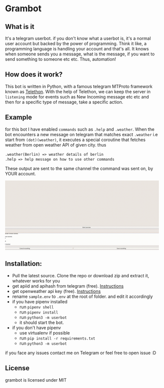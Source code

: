 # Grambot

## What is it
It's a telegram userbot. if you don't know what a userbot is, it's a normal user account but backed by the power of programming. Think it like, a programming language is handling your account and that's all. It knows when someone sends you a message, what is the message, if you want to send something to someone etc etc. Thus, automation!

## How does it work?
This bot is written in Python, with a famous telegram MTProto framework known as [Telethon](https://github.com/LonamiWebs/Telethon). With the help of Telethon, we can keep the server in `listening` mode for events such as New Incoming message etc etc and then for a specific type of message, take a specific action.

## Example
for this bot I have enabled `commands` such as `.help` and `.weather`.
When the bot encounters a new message on telegram that matches exact `.weather` i.e start from `(dot)(weather)`, it executes a special coroutine that fetches weather from open weather API of given city. thus
```
.weather(Berlin) => weather details of berlin
.help => help message on how to use other commands
```
These output are sent to the same channel the command was sent on, by YOUR account. 

![example](./demo.gif)


## Installation:
 - Pull the latest source. Clone the repo or download zip and extract it, whatever works for you
 - get apiid and apihash from telegram (free). [Instructions](https://core.telegram.org/api/obtaining_api_id)
 - get openweather api key (free). [Instructions](https://openweathermap.org/appid)
 - rename `sample.env` to `.env` at the root of folder. and edit it accordingly
 - if you have pipenv installed
   - run `pipenv shell`
   - run `pipenv install`
   - run `python3 -m userbot`
   - it should start the bot.
 - if you don't have pipenv
   - use virtualenv if possible
   - run `pip install -r requirements.txt`
   - run `python3 -m userbot`

if you face any issues contact me on Telegram or feel free to open issue :D


## License
grambot is licensed under MIT